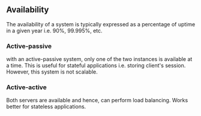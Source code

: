 ## Availability

The availability of a system is typically expressed as a percentage of uptime in a given year i.e. 90%, 99.995%, etc.

### Active-passive

with an active-passive system, only one of the two instances is available at a time. This is useful for stateful applications i.e. storing client's session. However, this system is not scalable.

### Active-active

Both servers are available and hence, can perform load balancing. Works better for stateless applications.
